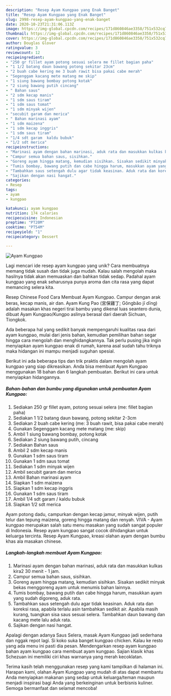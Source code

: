 ```yaml
---
description: "Resep Ayam Kungpao yang Enak Banget"
title: "Resep Ayam Kungpao yang Enak Banget"
slug: 2998-resep-ayam-kungpao-yang-enak-banget
date: 2020-10-23T21:31:06.113Z
image: https://img-global.cpcdn.com/recipes/171d860846ae3358/751x532cq70/ayam-kungpao-foto-resep-utama.jpg
thumbnail: https://img-global.cpcdn.com/recipes/171d860846ae3358/751x532cq70/ayam-kungpao-foto-resep-utama.jpg
cover: https://img-global.cpcdn.com/recipes/171d860846ae3358/751x532cq70/ayam-kungpao-foto-resep-utama.jpg
author: Douglas Glover
ratingvalue: 3
reviewcount: 12
recipeingredient:
- "250 gr fillet ayam potong sesuai selera me fillet bagian paha"
- "1 1/2 batang daun bawang potong sekitar 23cm"
- "2 buah cabe kering me 3 buah rawit bisa pakai cabe merah"
- "Segenggam kacang mete matang me skip"
- "1 siung bawang bombay potong kotak"
- "2 siung bawang putih cincang"
- " Bahan saus"
- "2 sdm kecap manis"
- "1 sdm saus tiram"
- "1 sdm saus tomat"
- "1 sdm minyak wijen"
- "secubit garam dan merica"
- " Bahan marinasi ayam"
- "1 sdm maizena"
- "1 sdm kecap inggris"
- "1 sdm saus tiram"
- "1/4 sdt garam  kaldu bubuk"
- "1/2 sdt merica"
recipeinstructions:
- "Marinasi ayam dengan bahan marinasi, aduk rata dan masukkan kulkas kira2 30 menit - 1 jam."
- "Campur semua bahan saus, sisihkan."
- "Goreng ayam hingga matang, kemudian sisihkan. Sisakan sedikit minyak bekas menggoreng ayam untuk menumis bahan lainnya."
- "Tumis bombay, bawang putih dan cabe hingga harum, masukkan ayam yang sudah digoreng, aduk rata."
- "Tambahkan saus setengah dulu agar tidak keasinan. Aduk rata dan koreksi rasa, apabila terlalu asin tambahkan sedikit air. Apabila masih kurang, tuangkan sisa saus sesuai selera. Tambahkan daun bawang dan kacang mete lalu aduk rata."
- "Sajikan dengan nasi hangat."
categories:
- Resep
tags:
- ayam
- kungpao

katakunci: ayam kungpao 
nutrition: 174 calories
recipecuisine: Indonesian
preptime: "PT20M"
cooktime: "PT54M"
recipeyield: "1"
recipecategory: Dessert

---
```



![Ayam Kungpao](https://img-global.cpcdn.com/recipes/171d860846ae3358/751x532cq70/ayam-kungpao-foto-resep-utama.jpg)

Lagi mencari ide resep ayam kungpao yang unik? Cara membuatnya memang tidak susah dan tidak juga mudah. Kalau salah mengolah maka hasilnya tidak akan memuaskan dan bahkan tidak sedap. Padahal ayam kungpao yang enak seharusnya punya aroma dan cita rasa yang dapat memancing selera kita.

Resep Chinese Food Cara Membuat Ayam Kungpao. Campur dengan arak beras, kecap manis, air dan. Ayam Kung Pao (宮保雞丁; Gōngbǎo jī dīng) adalah masakan khas negeri tirai bambu yang dikenal luas seantero dunia, dibuat Ayam Kungpao/Kungpo aslinya berasal dari daerah Sichuan, Tiongkok.

Ada beberapa hal yang sedikit banyak mempengaruhi kualitas rasa dari ayam kungpao, mulai dari jenis bahan, kemudian pemilihan bahan segar hingga cara mengolah dan menghidangkannya. Tak perlu pusing jika ingin menyiapkan ayam kungpao enak di rumah, karena asal sudah tahu triknya maka hidangan ini mampu menjadi suguhan spesial.


Berikut ini ada beberapa tips dan trik praktis dalam mengolah ayam kungpao yang siap dikreasikan. Anda bisa membuat Ayam Kungpao menggunakan 18 bahan dan 6 langkah pembuatan. Berikut ini cara untuk menyiapkan hidangannya.

<!--inarticleads1-->

##### Bahan-bahan dan bumbu yang digunakan untuk pembuatan Ayam Kungpao:

1. Sediakan 250 gr fillet ayam, potong sesuai selera (me: fillet bagian paha)
1. Sediakan 1 1/2 batang daun bawang, potong sekitar 2-3cm
1. Sediakan 2 buah cabe kering (me: 3 buah rawit, bisa pakai cabe merah)
1. Gunakan Segenggam kacang mete matang (me: skip)
1. Ambil 1 siung bawang bombay, potong kotak
1. Sediakan 2 siung bawang putih, cincang
1. Sediakan  Bahan saus
1. Ambil 2 sdm kecap manis
1. Gunakan 1 sdm saus tiram
1. Gunakan 1 sdm saus tomat
1. Sediakan 1 sdm minyak wijen
1. Ambil secubit garam dan merica
1. Ambil  Bahan marinasi ayam
1. Siapkan 1 sdm maizena
1. Siapkan 1 sdm kecap inggris
1. Gunakan 1 sdm saus tiram
1. Ambil 1/4 sdt garam / kaldu bubuk
1. Siapkan 1/2 sdt merica


Ayam potong dadu, campurkan dengan kecap jamur, minyak wijen, putih telur dan tepung maizena, goreng hingga matang dan renyah. VIVA - Ayam kungpao merupakan salah satu menu masakan yang sudah sangat populer di Indonesia. Resep ayam kungpao sangat cocok dihidangkan untuk keluarga tercinta. Resep Ayam Kungpao, kreasi olahan ayam dengan bumbu khas ala masakan chinese. 

<!--inarticleads2-->

##### Langkah-langkah membuat Ayam Kungpao:

1. Marinasi ayam dengan bahan marinasi, aduk rata dan masukkan kulkas kira2 30 menit - 1 jam.
1. Campur semua bahan saus, sisihkan.
1. Goreng ayam hingga matang, kemudian sisihkan. Sisakan sedikit minyak bekas menggoreng ayam untuk menumis bahan lainnya.
1. Tumis bombay, bawang putih dan cabe hingga harum, masukkan ayam yang sudah digoreng, aduk rata.
1. Tambahkan saus setengah dulu agar tidak keasinan. Aduk rata dan koreksi rasa, apabila terlalu asin tambahkan sedikit air. Apabila masih kurang, tuangkan sisa saus sesuai selera. Tambahkan daun bawang dan kacang mete lalu aduk rata.
1. Sajikan dengan nasi hangat.


Apalagi dengan adanya Saus Selera, masak Ayam Kungpao jadi sederhana dan nggak repot lagi. Si koko suka banget kungpao chicken. Kalau ke resto yang ada menu ini pasti dia pesan. Mendengarkan resep ayam kungpao bahan ayam kungpao cara membuat ayam kungpao. Sajian klasik khas Schezuan ini memiliki ciri khas warnanya yang merah kecoklatan. 

Terima kasih telah menggunakan resep yang kami tampilkan di halaman ini. Harapan kami, olahan Ayam Kungpao yang mudah di atas dapat membantu Anda menyiapkan makanan yang sedap untuk keluarga/teman maupun menjadi inspirasi bagi Anda yang berkeinginan untuk berbisnis kuliner. Semoga bermanfaat dan selamat mencoba!
